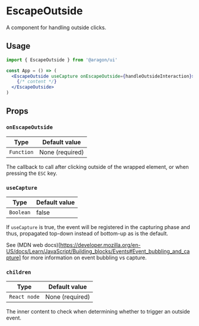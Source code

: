 # EscapeOutside

A component for handling outside clicks.

## Usage

```jsx
import { EscapeOutside } from '@aragon/ui'

const App = () => (
  <EscapeOutside useCapture onEscapeOutside={handleOutsideInteraction}>
    {/* content */}
  </EscapeOutside>
)
```

## Props

### `onEscapeOutside`

| Type       | Default value   |
| ---------- | --------------- |
| `Function` | None (required) |

The callback to call after clicking outside of the wrapped element, or when pressing the `ESC` key.

### `useCapture`

| Type      | Default value |
| --------- | ------------- |
| `Boolean` | false         |

If `useCapture` is true, the event will be registered in the capturing phase and thus, propagated top-down instead of bottom-up as is the default.

See (MDN web docs)[https://developer.mozilla.org/en-US/docs/Learn/JavaScript/Building_blocks/Events#Event_bubbling_and_capture] for more information on event bubbling vs capture.

### `children`

| Type         | Default value   |
| ------------ | --------------- |
| `React node` | None (required) |

The inner content to check when determining whether to trigger an outside event.
